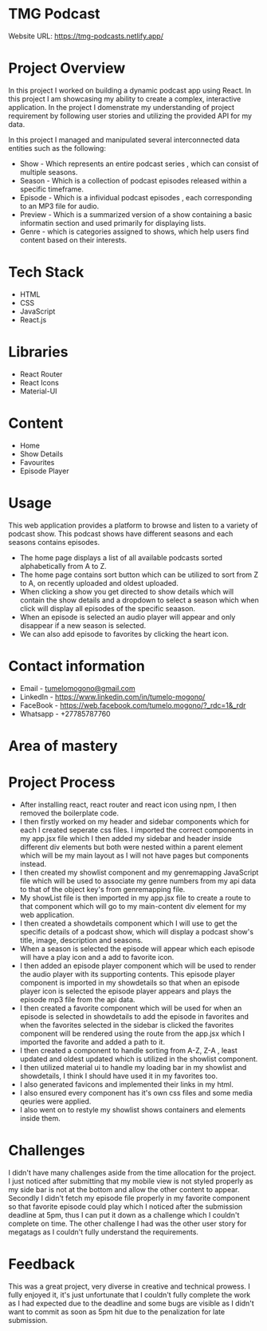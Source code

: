 # TMG Podcast

Website URL: https://tmg-podcasts.netlify.app/

# Project Overview
In this project I worked on building a dynamic podcast app using React. In this project I am showcasing my ability to create a complex, interactive application. In the project I domenstrate my understanding of project requirement by following user stories and utilizing the provided API for my data.

In this project I managed and manipulated several interconnected data entities such as the following: 
* Show - Which represents an entire podcast series , which can consist of multiple seasons.
* Season - Which is a collection of podcast episodes released within a specific timeframe.
* Episode - Which is a infividual podcast episodes , each corresponding to an MP3 file for audio.
* Preview - Which is a summarized version of a show containing a basic informatin section and used primarily for displaying lists.
* Genre - which is categories assigned to shows, which help users find content based on their interests.

# Tech Stack
* HTML
* CSS
* JavaScript
* React.js

# Libraries
* React Router
* React Icons
* Material-UI

# Content
* Home
* Show Details
* Favourites
* Episode Player


# Usage
This web application provides a platform to browse and listen to a variety of podcast show. This podcast shows have different seasons and each seasons contains episodes.

- The home page displays a list of all available podcasts sorted alphabetically from A to Z.
- The home page contains sort button which can be utilized to sort from Z to A, on recently uploaded and oldest uploaded.
- When clicking a show you get directed to show details which will contain the show details and a dropdown to select a season which when click will display all episodes of the specific seaason.
- When an episode is selected an audio player will appear and only disappear if a new season is selected.
- We can also add episode to favorites by clicking the heart icon.

# Contact information
* Email - tumelomogono@gmail.com
* LinkedIn - https://www.linkedin.com/in/tumelo-mogono/
* FaceBook - https://web.facebook.com/tumelo.mogono/?_rdc=1&_rdr
* Whatsapp - +27785787760
# Area of mastery

# Project Process
* After installing react, react router and react icon using npm, I then removed the boilerplate code.
* I then firstly worked on my header and sidebar components which for each I created seperate css files. I imported the correct components in my app.jsx file which I then added my sidebar and header inside different div elements but both were nested within a parent element which will be my main layout as I will not have pages but components instead.
* I then created my showlist component and my genremapping JavaScript file which will be used to associate my genre numbers from my api data to that of the object key's from genremapping file.
* My showList file is then imported in my app.jsx file to create a route to that component which will go to my main-content div element for my web application.
* I then created a showdetails component which I will use to get the specific details of a podcast show, which will display a podcast show's title, image, description and seasons.
* When a season is selected the episode will appear which each episode will have a play icon and a add to favorite icon.
* I then added an episode player component which will be used to render the audio player with its supporting contents. This episode player component is imported in my showdetails so that when an episode player icon is selected the episode player appears and plays the episode mp3 file from the api data.
* I then created a favorite component which will be used for when an episode is selected in showdetails to add the episode in favorites and when the favorites selected in the sidebar is clicked the favorites component will be rendered using the route from the app.jsx which I imported the favorite and added a path to it.
* I then created a component to handle sorting from A-Z, Z-A , least updated and oldest updated which is utilized in the showlist component.
* I then utilized material ui to handle my loading bar in my showlist and showdetails, I think I should have used it in my favorites too.
* I also generated favicons and implemented their links in my html.
* I also ensured every component has it's own css files and some media qeuries were applied.
* I also went on to restyle my showlist shows containers and elements inside them.

# Challenges
I didn't have many challenges aside from the time allocation for the project. I just noticed after submitting that my mobile view is not styled properly as my side bar is not at the bottom and allow the other content to appear. Secondly I didn't fetch my episode file properly in my favorite component so that favorite episode could play which I noticed after the submission deadline at 5pm, thus I can put it down as a challenge which I couldn't complete on time. The other challenge I had was the other user story for megatags as I couldn't fully understand the requirements.

# Feedback
This was a great project, very diverse in creative and technical prowess. I fully enjoyed it, it's just unfortunate that I couldn't fully complete the work as I had expected due to the deadline and some bugs are visible as I didn't want to commit as soon as 5pm hit due to the penalization for late submission.
